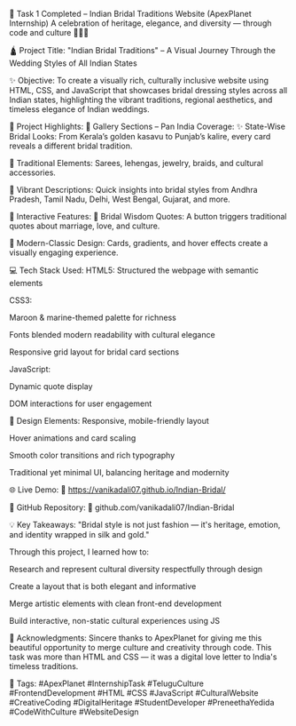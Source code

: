 🌟 Task 1 Completed – Indian Bridal Traditions Website (ApexPlanet Internship)
A celebration of heritage, elegance, and diversity — through code and culture 👰‍♀💫

🛕 Project Title:
"Indian Bridal Traditions" – A Visual Journey Through the Wedding Styles of All Indian States

✨ Objective:
To create a visually rich, culturally inclusive website using HTML, CSS, and JavaScript that showcases bridal dressing styles across all Indian states, highlighting the vibrant traditions, regional aesthetics, and timeless elegance of Indian weddings.

🎯 Project Highlights:
📸 Gallery Sections – Pan India Coverage:
✨ State-Wise Bridal Looks: From Kerala’s golden kasavu to Punjab’s kalire, every card reveals a different bridal tradition.

💃 Traditional Elements: Sarees, lehengas, jewelry, braids, and cultural accessories.

🧵 Vibrant Descriptions: Quick insights into bridal styles from Andhra Pradesh, Tamil Nadu, Delhi, West Bengal, Gujarat, and more.

💬 Interactive Features:
💌 Bridal Wisdom Quotes: A button triggers traditional quotes about marriage, love, and culture.

🎨 Modern-Classic Design: Cards, gradients, and hover effects create a visually engaging experience.

💻 Tech Stack Used:
HTML5: Structured the webpage with semantic elements

CSS3:

Maroon & marine-themed palette for richness

Fonts blended modern readability with cultural elegance

Responsive grid layout for bridal card sections

JavaScript:

Dynamic quote display

DOM interactions for user engagement

🎨 Design Elements:
Responsive, mobile-friendly layout

Hover animations and card scaling

Smooth color transitions and rich typography

Traditional yet minimal UI, balancing heritage and modernity

🌐 Live Demo:
🔗 https://vanikadali07.github.io/Indian-Bridal/

📂 GitHub Repository:
🔗 github.com/vanikadali07/Indian-Bridal

💡 Key Takeaways:
"Bridal style is not just fashion — it's heritage, emotion, and identity wrapped in silk and gold."

Through this project, I learned how to:

Research and represent cultural diversity respectfully through design

Create a layout that is both elegant and informative

Merge artistic elements with clean front-end development

Build interactive, non-static cultural experiences using JS

🙏 Acknowledgments:
Sincere thanks to ApexPlanet for giving me this beautiful opportunity to merge culture and creativity through code. This task was more than HTML and CSS — it was a digital love letter to India's timeless traditions.

📌 Tags:
#ApexPlanet #InternshipTask #TeluguCulture #FrontendDevelopment #HTML #CSS #JavaScript #CulturalWebsite #CreativeCoding #DigitalHeritage #StudentDeveloper #PreneethaYedida #CodeWithCulture #WebsiteDesign
